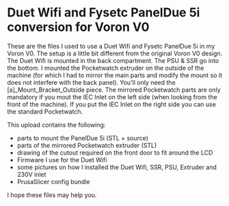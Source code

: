 # Duet Wifi and Fysetc PanelDue 5i conversion for Voron V0

These are the files I used to use a Duet Wifi and Fysetc PanelDue 5i in my Voron V0. The setup is a little bit different from the original Voron V0 design. The Duet Wifi is mounted in the back compartment. The PSU & SSR go into the bottom. I mounted the Pocketwatch extruder on the outside of the machine (for which I had to mirror the main parts and modify the mount so it does not interfere with the back panel). You'll only need the [a]_Mount_Bracket_Outside piece. The mirrored Pocketwatch parts are only mandatory if you mout the IEC Inlet on the left side (when looking from the front of the machine). If you put the IEC Inlet on the right side you can use the standard Pocketwatch.

This upload contains the following:

- parts to mount the PanelDue 5i (STL + source)
- parts of the mirrored Pocketwatch extruder (STL)
- drawing of the cutout required on the front door to fit around the LCD
- Firmware I use for the Duet Wifi
- some pictures on how I installed the Duet Wifi, SSR, PSU, Extruder and 230V inlet
- PrusaSlicer config bundle

I hope these files may help you.
